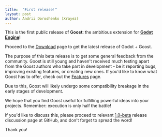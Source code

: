 ```yaml
---
title:  "First release!"
layout: post
author: Andrii Doroshenko (Xrayez)
---
```


This is the first public release of **Goost**: the ambitious extension for
[**Godot Engine**](https://godotengine.org/)!

<!--more-->

Proceed to the [Download](/download.html) page to get the latest release of
Godot + Goost.

The purpose of this beta release is to get some general feedback from the
community. Goost is still young and haven't received much testing apart from the
Goost authors who take part in development - be it reporting bugs, improving
existing features, or creating new ones. If you'd like to know what Goost has to
offer, check out the [Features](/features.html) page.

Due to this, Goost will likely undergo some compatibility breakage in the early
stages of development.

We hope that you find Goost useful for fulfilling powerful ideas into your
projects. Remember: execution is only half the battle!

If you'd like to discuss this, please proceed to relevant
[1.0-beta](https://github.com/goostengine/goost/discussions/64) release
discussion page at GitHub, and don't forget to spread the word!

Thank you!
